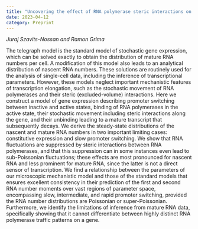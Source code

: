 ```yaml
---
title: "Uncovering the effect of RNA polymerase steric interactions on gene expression noise: analytical distributions of nascent and mature RNA numbers"
date: 2023-04-12
category: Preprint
---
```


*Juraj Szavits-Nossan and Ramon Grima*

The telegraph model is the standard model of stochastic gene expression, which can be solved exactly to obtain the distribution of mature RNA numbers per cell. A modification of this model also leads to an analytical distribution of nascent RNA numbers. These solutions are routinely used for the analysis of single-cell data, including the inference of transcriptional parameters. However, these models neglect important mechanistic features of transcription elongation, such as the stochastic movement of RNA polymerases and their steric (excluded-volume) interactions. Here we construct a model of gene expression describing promoter switching between inactive and active states, binding of RNA polymerases in the active state, their stochastic movement including steric interactions along the gene, and their unbinding leading to a mature transcript that subsequently decays. We derive the steady-state distributions of the nascent and mature RNA numbers in two important limiting cases: constitutive expression and slow promoter switching. We show that RNA fluctuations are suppressed by steric interactions between RNA polymerases, and that this suppression can in some instances even lead to sub-Poissonian fluctuations; these effects are most pronounced for nascent RNA and less prominent for mature RNA, since the latter is not a direct sensor of transcription. We find a relationship between the parameters of our microscopic mechanistic model and those of the standard models that ensures excellent consistency in their prediction of the first and second RNA number moments over vast regions of parameter space, encompassing slow, intermediate, and rapid promoter switching, provided the RNA number distributions are Poissonian or super-Poissonian. Furthermore, we identify the limitations of inference from mature RNA data, specifically showing that it cannot differentiate between highly distinct RNA polymerase traffic patterns on a gene. 
